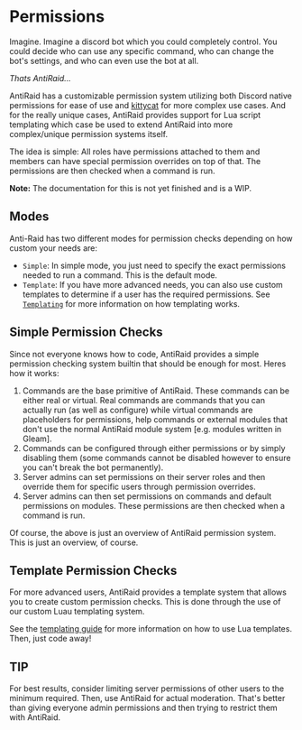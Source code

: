 # Permissions

Imagine. Imagine a discord bot which you could completely control. You could decide who can use any specific command, who can change the bot's settings, and who can even use the bot at all. 

*Thats AntiRaid...*

AntiRaid has a customizable permission system utilizing both Discord native permissions for ease of use and [kittycat](https://github.com/InfinityBotList/kittycat) for more complex use cases. And for the really unique cases, AntiRaid provides support for Lua script templating which case be used to extend AntiRaid into more complex/unique permission systems itself.

The idea is simple: All roles have permissions attached to them and members can have special permission overrides on top of that. The permissions are then checked when a command is run.

**Note:** The documentation for this is not yet finished and is a WIP.

## Modes

Anti-Raid has two different modes for permission checks depending on how custom your needs are:

- ``Simple``: In simple mode, you just need to specify the exact permissions needed to run a command. This is the default mode.
- ``Template``: If you have more advanced needs, you can also use custom templates to determine if a user has the required permissions. See [`Templating`](../templating-lua/1-intro.md) for more information on how templating works.

## Simple Permission Checks

Since not everyone knows how to code, AntiRaid provides a simple permission checking system builtin that should be enough for most. Heres how it works:

1. Commands are the base primitive of AntiRaid. These commands can be either real or virtual. Real commands are commands that you can actually run (as well as configure) while virtual commands are placeholders for permissions, help commands or external modules that don't use the normal AntiRaid module system [e.g. modules written in Gleam].
2. Commands can be configured through either permissions or by simply disabling them (some commands cannot be disabled however to ensure you can't break the bot permanently).
3. Server admins can set permissions on their server roles and then override them for specific users through permission overrides. 
4. Server admins can then set permissions on commands and default permissions on modules. These permissions are then checked when a command is run.

Of course, the above is just an overview of AntiRaid permission system. This is just an overview, of course.

## Template Permission Checks

For more advanced users, AntiRaid provides a template system that allows you to create custom permission checks. This is done through the use of our custom Luau templating system. 

See the [templating guide](../templating-lua/1-intro.md) for more information on how to use Lua templates. Then, just code away!

## TIP

For best results, consider limiting server permissions of other users to the minimum required. Then, use AntiRaid for actual moderation. That's better than giving everyone admin permissions and then trying to restrict them with AntiRaid.
